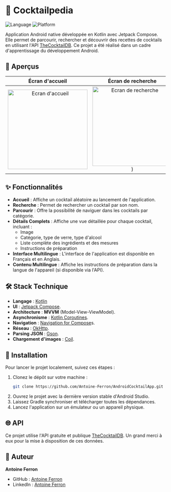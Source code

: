 # 🍹 Cocktailpedia

![Language](https://img.shields.io/badge/language-Kotlin-blue.svg)
![Platform](https://img.shields.io/badge/platform-Android-brightgreen.svg)

Application Android native développée en Kotlin avec Jetpack Compose. Elle permet de parcourir, rechercher et découvrir des recettes de cocktails en utilisant l'API [TheCocktailDB](https://www.thecocktaildb.com/). Ce projet a été réalisé dans un cadre d'apprentissage du développement Android.

## 📱 Aperçus

| Écran d'accueil | Écran de recherche | Écran de détail |
| :-------------: | :-------------: | :-------------: |
| <img src="https://github.com/user-attachments/assets/3fe1e3c2-1e71-43d9-b2c7-53a835b57a8d" alt="Ecran d'accueil" width="250"> | <img src="https://github.com/user-attachments/assets/058330fa-f0f8-48fd-8aea-cd670f0eaeca" alt="Ecran de recherche" width="250">) | <img src="https://github.com/user-attachments/assets/00c0997a-5416-4b76-8bba-5b74153c29b6" alt="Ecran de Details" width="250"> |

## ✨ Fonctionnalités

-   **Accueil** : Affiche un cocktail aléatoire au lancement de l'application.
-   **Recherche** : Permet de rechercher un cocktail par son nom.
-   **Parcourir** : Offre la possibilité de naviguer dans les cocktails par catégorie.
-   **Détails Complets** : Affiche une vue détaillée pour chaque cocktail, incluant :
    -   Image
    -   Catégorie, type de verre, type d'alcool
    -   Liste complète des ingrédients et des mesures
    -   Instructions de préparation
-   **Interface Multilingue** : L'interface de l'application est disponible en Français et en Anglais.
-   **Contenu Multilingue** : Affiche les instructions de préparation dans la langue de l'appareil (si disponible via l'API).

## 🛠️ Stack Technique

-   **Langage** : [Kotlin](https://kotlinlang.org/)
-   **UI** : [Jetpack Compose](https://developer.android.com/jetpack/compose).
-   **Architecture** :  **MVVM** (Model-View-ViewModel).
-   **Asynchronisme** : [Kotlin Coroutines](https://kotlinlang.org/docs/coroutines-overview.html).
-   **Navigation** : [Navigation for Compose](https://developer.android.com/jetpack/compose/navigation)s.
-   **Réseau** : [OkHttp](https://square.github.io/okhttp/).
-   **Parsing JSON** : [Gson](https://github.com/google/gson).
-   **Chargement d'images** : [Coil](https://coil-kt.github.io/coil/).

## 🚀 Installation

Pour lancer le projet localement, suivez ces étapes :

1.  Clonez le dépôt sur votre machine :
    ```bash
    git clone https://github.com/Antoine-Ferron/AndroidCocktailApp.git
    ```
2.  Ouvrez le projet avec la dernière version stable d'Android Studio.
3.  Laissez Gradle synchroniser et télécharger toutes les dépendances.
4.  Lancez l'application sur un émulateur ou un appareil physique.

## 🌐 API

Ce projet utilise l'API gratuite et publique [TheCocktailDB](https://www.thecocktaildb.com/api.php). Un grand merci à eux pour la mise à disposition de ces données.

## 👤 Auteur

**Antoine Ferron**

-   GitHub : [Antoine Ferron](https://github.com/Antoine-Ferron)
-   LinkedIn : [Antoine Ferron](https://www.linkedin.com/in/antoine-ferron6/)
